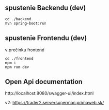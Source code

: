 
## spustenie Backendu (dev)
```
cd ./backend
mvn spring-boot:run
```


## spustenie Frontendu (dev)
v prečinku frontend 

```
cd ./frontend
npm i
npm run dev
```



## Open Api documentation
http://localhost:8080/swagger-ui/index.html


v2: https://trader2.serversuperman.primaweb.sk/



